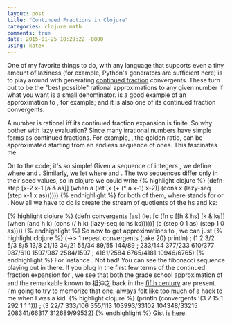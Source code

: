 ```yaml
---
layout: post
title: "Continued Fractions in Clojure"
categories: clojure math
comments: true
date: 2015-01-25 18:29:22 -0800
using: katex
---
```


One of my favorite things to do, with any language that supports even
a tiny amount of laziness (for example, Python's generators are
sufficient here) is to play around with generating
[continued fraction][cf] convergents. These turn out to be the "best
possible" rational approximations to any given number if what you want
is a small denominator.
<span class="equation" data-expr="22\over 7"></span> is a good example
of an approximation to
<span class="equation" data-expr="\pi"></span>, for example; and it
is also one of its continued fraction convergents.

A number is rational iff its continued fraction expansion is
finite. So why bother with lazy evaluation? Since many irrational
numbers have simple forms as continued fractions. For example,
<span class="equation" data-expr="\varphi"></span>, the golden ratio,
can be approximated starting from an endless sequence of ones.
This fascinates me.

On to the code; it's so simple! Given a sequence of integers
<span class="equation" data-expr="n"></span>,
we define
<span class="equation" data-expr="h_n = a_nh_{n-1} + h_{n-2}"></span> where
<span class="equation" data-expr="h_{-1} = 1"></span> and
<span class="equation" data-expr="h_{-2} = 0"></span>. Similarly, we let
<span class="equation" data-expr="k_n=a_nk_{n-1}+k_{n-2}"></span> where
<span class="equation" data-expr="k_{-1} = 0"></span> and
<span class="equation" data-expr="k_{-2}=1"></span>. The two sequences
differ only in their seed values, so in clojure we could write
{% highlight clojure %}
(defn- step [x-2 x-1 [a & as]]
  (when a
    (let [x (+ (* a x-1) x-2)]
      (cons x (lazy-seq (step x-1 x as))))))
{% endhighlight %}
for both of them, where <span class="equation" data-expr="x"></span> stands for
<span class="equation" data-expr="h"></span> or
<span class="equation" data-expr="k"></span>. Now
all we have to do is create the stream of quotients of the hs and ks:

{% highlight clojure %}
(defn convergents [as]
  (let [c (fn c [[h & hs] [k & ks]]
            (when (and h k)
              (cons (/ h k) (lazy-seq (c hs ks)))))]
    (c (step 0 1 as) (step 1 0 as))))
{% endhighlight %}
So now to get approximations to
<span class="equation" data-expr="\varphi"></span>, we can just
{% highlight clojure %}
(->> 1 repeat convergents (take 20) println)
; (1 2 3/2 5/3 8/5 13/8 21/13 34/21 55/34 89/55 144/89
;  233/144 377/233 610/377 987/610 1597/987 2584/1597
;  4181/2584 6765/4181 10946/6765)
{% endhighlight %}
For instance
<span class="equation" data-expr="\varphi - 377/233 \approx 8.24\cdot 10^{-6}"></span>.
Not bad! You can see the fibonacci sequence playing out in there.
If you plug in the first few terms of the continued fraction expansion for
<span class="equation" data-expr="\pi"></span>, we see that both the grade school approximation of
<span class="equation" data-expr="22\over 7"></span> and the remarkable
<span class="equation" data-expr="335/113"></span> known to 祖沖之 back in the
[fifth century][zu] are present. I'm going to try to memorize that one;
<span class="equation" data-expr="22\over 7"></span> always felt like too much of a
hack to me when I was a kid.
{% highlight clojure %}
(println (convergents '(3 7 15 1 292 1 1 1)))
; (3 22/7 333/106 355/113 103993/33102 104348/33215 208341/66317 312689/99532)
{% endhighlight %}
Gist is [here][gist].

[zu]: http://en.wikipedia.org/wiki/Zu_Chongzhi
[cf]: http://en.wikipedia.org/wiki/Continued_fraction
[gist]: https://gist.github.com/littleredcomputer/cee99c791cadf40e35c3
